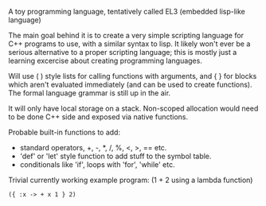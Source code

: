 A toy programming language, tentatively called EL3 (embedded lisp-like language)

The main goal behind it is to create a very simple scripting language for C++ 
programs to use, with a similar syntax to lisp. It likely won't ever be a
serious alternative to a proper scripting language; this is mostly just a 
learning excercise about creating programming languages.

Will use ( ) style lists for calling functions with arguments, and { } for blocks 
which aren't evaluated immediately (and can be used to create functions). The
formal language grammar is still up in the air.

It will only have local storage on a stack. Non-scoped allocation would need to
be done C++ side and exposed via native functions.

Probable built-in functions to add:

- standard operators, +, -, *, /, %, <, >, == etc.
- 'def' or 'let' style function to add stuff to the symbol table.
- conditionals like 'if', loops with 'for', 'while' etc.

Trivial currently working example program: (1 + 2 using a lambda function)

    ({ :x -> + x 1 } 2)
